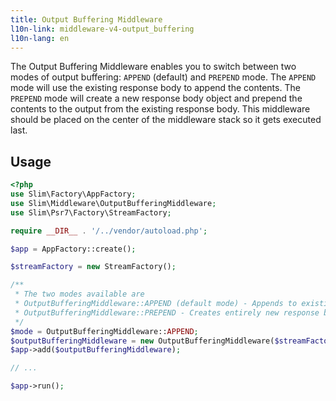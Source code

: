 ```yaml
---
title: Output Buffering Middleware
l10n-link: middleware-v4-output_buffering
l10n-lang: en
---
```


The Output Buffering Middleware enables you to switch between two modes of output buffering: `APPEND` (default) and `PREPEND` mode. 
The `APPEND` mode will use the existing response body to append the contents.
The `PREPEND` mode will create a new response body object and prepend the contents to the output from the existing response body.
This middleware should be placed on the center of the middleware stack so it gets executed last.

## Usage
```php
<?php
use Slim\Factory\AppFactory;
use Slim\Middleware\OutputBufferingMiddleware;
use Slim\Psr7\Factory\StreamFactory;

require __DIR__ . '/../vendor/autoload.php';

$app = AppFactory::create();

$streamFactory = new StreamFactory();

/**
 * The two modes available are
 * OutputBufferingMiddleware::APPEND (default mode) - Appends to existing response body
 * OutputBufferingMiddleware::PREPEND - Creates entirely new response body
 */
$mode = OutputBufferingMiddleware::APPEND;
$outputBufferingMiddleware = new OutputBufferingMiddleware($streamFactory, $mode);
$app->add($outputBufferingMiddleware);

// ...

$app->run();
```
